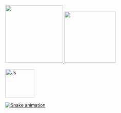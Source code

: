 <div>
   <a href="https://github.com/LopezTw">
   <img height="180em" src="https://github-readme-stats.vercel.app/api?username=lopeztw&show_icons=true&theme=tokyonight&include_all_commits=true&count_private=true"/>
   <img height="160em" src="https://github-readme-stats.vercel.app/api/top-langs/?username=lopeztw&layout=compact&langs_count=6&theme=tokyonight"/>
   </div>
   
<div style="display: inline_block"><br>
  <img align="center" alt="Js" height="90" width="90" src="https://cdn.jsdelivr.net/gh/devicons/devicon/icons/java/java-original-wordmark.svg"/>         
  
  ![Snake animation](https://github.com/lopeztw/lopeztw/blob/output/github-contribution-grid-snake.svg)
  
</div>
